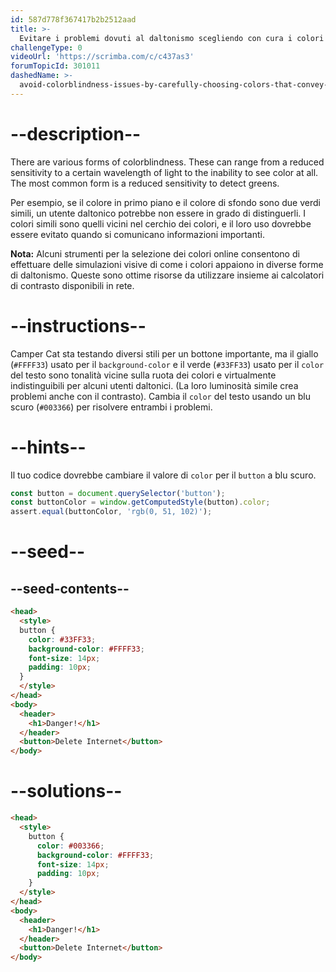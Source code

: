 ```yaml
---
id: 587d778f367417b2b2512aad
title: >-
  Evitare i problemi dovuti al daltonismo scegliendo con cura i colori che trasmettono informazioni
challengeType: 0
videoUrl: 'https://scrimba.com/c/c437as3'
forumTopicId: 301011
dashedName: >-
  avoid-colorblindness-issues-by-carefully-choosing-colors-that-convey-information
---
```


# --description--

There are various forms of colorblindness. These can range from a reduced sensitivity to a certain wavelength of light to the inability to see color at all. The most common form is a reduced sensitivity to detect greens.

Per esempio, se il colore in primo piano e il colore di sfondo sono due verdi simili, un utente daltonico potrebbe non essere in grado di distinguerli. I colori simili sono quelli vicini nel cerchio dei colori, e il loro uso dovrebbe essere evitato quando si comunicano informazioni importanti.

**Nota:** Alcuni strumenti per la selezione dei colori online consentono di effettuare delle simulazioni visive di come i colori appaiono in diverse forme di daltonismo. Queste sono ottime risorse da utilizzare insieme ai calcolatori di contrasto disponibili in rete.

# --instructions--

Camper Cat sta testando diversi stili per un bottone importante, ma il giallo (`#FFFF33`) usato per il `background-color` e il verde (`#33FF33`) usato per il `color` del testo sono tonalità vicine sulla ruota dei colori e virtualmente indistinguibili per alcuni utenti daltonici. (La loro luminosità simile crea problemi anche con il contrasto). Cambia il `color` del testo usando un blu scuro (`#003366`) per risolvere entrambi i problemi.

# --hints--

Il tuo codice dovrebbe cambiare il valore di `color` per il `button` a blu scuro.

```js
const button = document.querySelector('button');
const buttonColor = window.getComputedStyle(button).color; 
assert.equal(buttonColor, 'rgb(0, 51, 102)');
```

# --seed--

## --seed-contents--

```html
<head>
  <style>
  button {
    color: #33FF33;
    background-color: #FFFF33;
    font-size: 14px;
    padding: 10px;
  }
  </style>
</head>
<body>
  <header>
    <h1>Danger!</h1>
  </header>
  <button>Delete Internet</button>
</body>
```

# --solutions--

```html
<head>
  <style>
    button {
      color: #003366;
      background-color: #FFFF33;
      font-size: 14px;
      padding: 10px;
    }
  </style>
</head>
<body>
  <header>
    <h1>Danger!</h1>
  </header>
  <button>Delete Internet</button>
</body>
```
